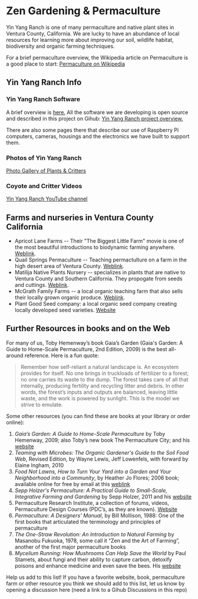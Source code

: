 # Zen Gardening & Permaculture

Yin Yang Ranch is one of many permaculture and native plant sites in Ventura
County, California. We are lucky to have an abundance of local resources for 
learning more about improving our soil, wildlife habitat, biodiversity and 
organic farming techniques.

For a brief permaculture overview, the Wikipedia article on Permaculture is a
good place to start: [Permaculture on Wikipedia](https://en.wikipedia.org/wiki/Permaculture)

## Yin Yang Ranch Info

### Yin Yang Ranch Software

A brief overview is [here.](../yyr-Software/index.md) All the software we are developing is open source and described in this project on Gihub:
[Yin Yang Ranch project overview.](https://github.com/jeffbass/yin-yang-ranch)

There are also some pages there that describe our use of Raspberry Pi computers,
cameras, housings and the electronics we have built to support them.

### Photos of Yin Yang Ranch

[Photo Gallery of Plants & Critters](https://500px.com/manager?view=galleries&user=jh5fhk5zvk&slug=yin-yang-ranch-plants-and-critters)

### Coyote and Critter Videos

[Yin Yang Ranch YouTube channel](https://youtube.com/@yinyangranch-h1p?si=e-VBOir_jqmnMndN)

## Farms and nurseries in Ventura County California

- Apricot Lane Farms -- Their "The Biggest Little Farm" movie is one of the most
  beautiful introductions to biodynamic farming anywhere. [Weblink](https://www.apricotlanefarms.com).
- Quail Springs Permaculture -- Teaching permactulture on a farm in the high
  desert area of Ventura County. [Weblink](https://www.quailsprings.org). 
- Matilija Native Plants Nursery -- specializes in plants that are native to 
  Ventura County and Southern California. They propogate from seeds and cuttings. 
  [Weblink](https://www.matilijanursery.com/about/).
- McGrath Family Farms -- a local organic teaching farm that also sells their 
  locally grown organic produce. [Weblink](https://www.storeatmcgrath.com/about). 
- Plant Good Seed company: a local organic seed company creating locally developed seed
  varieties. [Website](http://www.plantgoodseed.com/)

## Further Resources in books and on the Web

For many of us, Toby Hemenway’s book Gaia’s Garden (Gaia's Garden: A Guide to Home-Scale Permaculture, 2nd Edition, 2009) is the best all-around reference. Here is a fun quote:

> Remember how self-reliant a natural landscape is. An ecosystem provides for itself. No one brings in truckloads of fertilizer to a forest; no one carries its waste to the dump. The forest takes care of all that internally, producing fertility and recycling litter and debris. In other words, the forest’s inputs and outputs are balanced, leaving little waste, and the work is powered by sunlight. This is the model we strive to emulate.

Some other resources (you can find these are books at your library or
order online): 

1. *Gaia’s Garden: A Guide to Home-Scale Permaculture* by Toby Hemenway, 2009; also Toby’s new book The Permaculture City; and his [website](https://tobyhemenway.com/) 
2. *Teaming with Microbes: The Organic Gardener's Guide to the Soil Food Web*, Revised Edition, by Wayne Lewis, Jeff Lowenfels, with forward by Elaine Ingham, 2010
3. *Food Not Lawns, How to Turn Your Yard into a Garden and Your Neighborhood into a Community*, by Heather Jo Flores; 2006 book; available online for free by email 
at this [weblink](https://www.foodnotlawns.com/book.html) 
4. *Sepp Holzer's Permaculture: A Practical Guide to Small-Scale, Integrative Farming and Gardening* by Sepp Holzer, 2011 and his [website](https://krameterhof.at/en/)
5. Permaculture Research Institute, a collection of forums, videos, Permaculture Design Courses (PDC’s, as they are known). [Website](https://permaculturenews.org/)
6. *Permaculture: A Designers' Manual*, by Bill Mollison, 1988: One of the first books that articulated the terminology and principles of permaculture
7. *The One-Straw Revolution: An Introduction to Natural Farming* by Masanobu Fukuoka, 1978, some call it “Zen and the Art of Farming”, another of the first major permaculture books
8. *Mycelium Running: How Mushrooms Can Help Save the World* by Paul Stamets, about fungi and their ability to capture carbon, detoxify poisons and enhance medicine and even save the bees. His [website](https://www.fungi.com/)

Help us add to this list! If you have a favorite website, book, permaculture 
farm or other resource you think we should add to this list, let us know by
opening a discussion here (need a link to a Gihub Discussions in this repo)